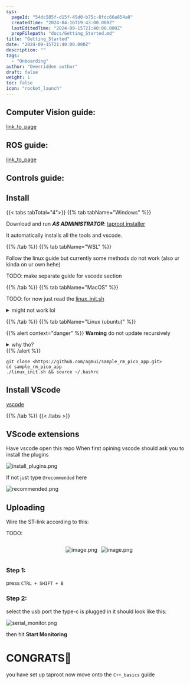 ```yaml
---
sys:
  pageId: "54dc585f-d15f-45d0-b75c-8fdc66a854a8"
  createdTime: "2024-04-16T19:43:00.000Z"
  lastEditedTime: "2024-09-15T21:40:00.000Z"
  propFilepath: "docs/Getting_Started.md"
title: "Getting_Started"
date: "2024-09-15T21:40:00.000Z"
description: ""
tags:
  - "Onboarding"
author: "Overridden author"
draft: false
weight: 1
toc: false
icon: "rocket_launch"
---
```


## Computer Vision guide:

[link_to_page](86d45bc0-388b-4d26-8848-44f255f73d0e)

## ROS guide:

[link_to_page](3c76c1de-ec8f-46d6-8b0a-294005edc2d5)

## Controls guide:

## Install

{{< tabs tabTotal="4">}}
{{% tab tabName="Windows" %}}

Download and run _**AS ADMINISTRATOR**_: [taproot installer](https://github.com/Thornbots/TeachingFreshies/releases/tag/1.0)

It automatically installs all the tools and vscode.

{{% /tab %}}
{{% tab tabName="WSL" %}}

Follow the linux guide but currently some methods do not work (also ur kinda on ur own hehe)

TODO: make separate guide for vscode section

{{% /tab %}}
{{% tab tabName="MacOS" %}}

TODO: for now just read the [linux_init.sh](https://github.com/agmui/sample_rm_pico_app/blob/main/linux_init.sh)

<details>
<summary>might not work lol</summary>

`brew install libusb pkg-config`

Next install: [vscode](https://code.visualstudio.com/Download)

</details>

{{% /tab %}}
{{% tab tabName="Linux (ubuntu)" %}}

{{% alert context="danger" %}}
**Warning** do not update recursively
<details>
<summary>why tho?</summary>
There are some submodules that may go on for a while (like tinyusb) and I highly
recommend you don't need to get them.
If you want to see what submodules I update just look in `linux_init.sh`
</details>
{{% /alert %}}

```shell
git clone <https://github.com/agmui/sample_rm_pico_app.git>
cd sample_rm_pico_app
./linux_init.sh && source ~/.bashrc
```

## Install VScode

[vscode](https://code.visualstudio.com/Download)

{{% /tab %}}
{{< /tabs >}}

## VScode extensions

Have vscode open this repo
When first opining vscode should ask you to install the plugins

![install_plugins.png](https://prod-files-secure.s3.us-west-2.amazonaws.com/d518164a-d88e-44d1-a4ee-3adb3bd8bce0/89bd30f0-1825-4e77-867b-0a41ce370880/install_plugins.png?X-Amz-Algorithm=AWS4-HMAC-SHA256&X-Amz-Content-Sha256=UNSIGNED-PAYLOAD&X-Amz-Credential=ASIAZI2LB466TJWSY5M7%2F20250316%2Fus-west-2%2Fs3%2Faws4_request&X-Amz-Date=20250316T160751Z&X-Amz-Expires=3600&X-Amz-Security-Token=IQoJb3JpZ2luX2VjENj%2F%2F%2F%2F%2F%2F%2F%2F%2F%2FwEaCXVzLXdlc3QtMiJIMEYCIQCzxwzKC%2BfcxVaOOg4wn8V9Y3FVcpE0i0pZKvKnqdWZsAIhAKTTbcHwyrS6RndepYyziLnT%2BVVaF6I2JLvZyh8n3%2FanKv8DCDEQABoMNjM3NDIzMTgzODA1Igzu77%2FBVg0ho2r6Hsgq3APO9rZY5x7%2BT4rdqGBGKBkJS0g61gD7cLeudU2LYrq7UqDD2Jj64LKV7GfIziKtgy2DoZRbZuNcFpU3g6x2VHP9MUSeo9U%2FcUDAdFt0RoeK1JGPxWNUa3oYm0p4kFkqIgQi3nyfFR5HhHKoLmOTPkCFRVbuSG0FPiFgvhpMMUgVuur7N183CWciO8tKAMqlfbAc1Gu6XVVNLAua17Q60m0811e%2F9SlEJZNWKppmTcJEABooHqXUpEihyvNG78sqi0cZmf1pivFD9U%2Bac%2F3evx%2FP3h2gqqgm6kWsAKnFFR9h1K6MPSt7va47djkn2M%2BT7mbLNqAZ0lzkqnXx%2FWROI6qZPPNlsGb1BdbpD5VlG8eU2BeyJ4LX6ZBov7rqp1pUi1LFpvmxUH0dHFEwHuVxhBQGXx3jOoQF2V5iPZh7zFJ00RZVZ2FLNzvk92kjBRxMMPegRzYW6Bcdt0fLtENc%2FWbDUoFCBJd6v0l2NmXM7XpeIqLWJOpB88KESHLsCwrUwvutHBDrY7cuaRf%2BGQS5LTRU3RhRMYEOrIeKqOEgZSlqFECC1ZhCGGMngiXv5nXgpgFFpXuT%2FUmKGym5S55rW3HLT%2B%2F6Oy44INx%2BBbiZd0QWMOJUx%2Fho%2B5OR3up%2BsTC63tu%2BBjqkAVsHuhRqj0%2B9s20qOy19tY7WgFvUJ2JiUILSzFA%2BBk0RfASpR4GzjsB2W95ptg7JBqCpYnq%2BTIxcz8LeWR9tENYRKcc%2Ft6B3YQw85CaOLoDaMyHXDcOz7TFM0AW9X0Aie2P%2F0NCRZ8tIZ7ndrrjWsWXQIjLjZ2hmCSnq4uUy8feb0%2BHVlC5UvaTSHY3G5tauHq8U36TYrGdRg%2B8gJw%2F%2BpnaAf4pQ&X-Amz-Signature=075015e6d8414cb707eeed30f41555815b561f60bf6884bffd8078e78812b610&X-Amz-SignedHeaders=host&x-id=GetObject)

If not just type `@recommended` here  

![recommended.png](https://prod-files-secure.s3.us-west-2.amazonaws.com/d518164a-d88e-44d1-a4ee-3adb3bd8bce0/61e661e9-5d85-4dfc-be0d-8d2097a5e793/recommended.png?X-Amz-Algorithm=AWS4-HMAC-SHA256&X-Amz-Content-Sha256=UNSIGNED-PAYLOAD&X-Amz-Credential=ASIAZI2LB466TJWSY5M7%2F20250316%2Fus-west-2%2Fs3%2Faws4_request&X-Amz-Date=20250316T160751Z&X-Amz-Expires=3600&X-Amz-Security-Token=IQoJb3JpZ2luX2VjENj%2F%2F%2F%2F%2F%2F%2F%2F%2F%2FwEaCXVzLXdlc3QtMiJIMEYCIQCzxwzKC%2BfcxVaOOg4wn8V9Y3FVcpE0i0pZKvKnqdWZsAIhAKTTbcHwyrS6RndepYyziLnT%2BVVaF6I2JLvZyh8n3%2FanKv8DCDEQABoMNjM3NDIzMTgzODA1Igzu77%2FBVg0ho2r6Hsgq3APO9rZY5x7%2BT4rdqGBGKBkJS0g61gD7cLeudU2LYrq7UqDD2Jj64LKV7GfIziKtgy2DoZRbZuNcFpU3g6x2VHP9MUSeo9U%2FcUDAdFt0RoeK1JGPxWNUa3oYm0p4kFkqIgQi3nyfFR5HhHKoLmOTPkCFRVbuSG0FPiFgvhpMMUgVuur7N183CWciO8tKAMqlfbAc1Gu6XVVNLAua17Q60m0811e%2F9SlEJZNWKppmTcJEABooHqXUpEihyvNG78sqi0cZmf1pivFD9U%2Bac%2F3evx%2FP3h2gqqgm6kWsAKnFFR9h1K6MPSt7va47djkn2M%2BT7mbLNqAZ0lzkqnXx%2FWROI6qZPPNlsGb1BdbpD5VlG8eU2BeyJ4LX6ZBov7rqp1pUi1LFpvmxUH0dHFEwHuVxhBQGXx3jOoQF2V5iPZh7zFJ00RZVZ2FLNzvk92kjBRxMMPegRzYW6Bcdt0fLtENc%2FWbDUoFCBJd6v0l2NmXM7XpeIqLWJOpB88KESHLsCwrUwvutHBDrY7cuaRf%2BGQS5LTRU3RhRMYEOrIeKqOEgZSlqFECC1ZhCGGMngiXv5nXgpgFFpXuT%2FUmKGym5S55rW3HLT%2B%2F6Oy44INx%2BBbiZd0QWMOJUx%2Fho%2B5OR3up%2BsTC63tu%2BBjqkAVsHuhRqj0%2B9s20qOy19tY7WgFvUJ2JiUILSzFA%2BBk0RfASpR4GzjsB2W95ptg7JBqCpYnq%2BTIxcz8LeWR9tENYRKcc%2Ft6B3YQw85CaOLoDaMyHXDcOz7TFM0AW9X0Aie2P%2F0NCRZ8tIZ7ndrrjWsWXQIjLjZ2hmCSnq4uUy8feb0%2BHVlC5UvaTSHY3G5tauHq8U36TYrGdRg%2B8gJw%2F%2BpnaAf4pQ&X-Amz-Signature=4caff68cb1cd2fa762b9cac1533b1a675b1a3704005e976cbf09ba347983fd54&X-Amz-SignedHeaders=host&x-id=GetObject)

## Uploading

Wire the ST-link according to this:

TODO:

<div style="display: flex;flex-direction: row; column-gap:10px; max-width: 630px;justify-content: center;">
<div>

![image.png](https://prod-files-secure.s3.us-west-2.amazonaws.com/d518164a-d88e-44d1-a4ee-3adb3bd8bce0/210ecb78-1116-4d7b-b9b7-2292f66fa2c2/image.png?X-Amz-Algorithm=AWS4-HMAC-SHA256&X-Amz-Content-Sha256=UNSIGNED-PAYLOAD&X-Amz-Credential=ASIAZI2LB466SOELYCNP%2F20250316%2Fus-west-2%2Fs3%2Faws4_request&X-Amz-Date=20250316T160753Z&X-Amz-Expires=3600&X-Amz-Security-Token=IQoJb3JpZ2luX2VjENj%2F%2F%2F%2F%2F%2F%2F%2F%2F%2FwEaCXVzLXdlc3QtMiJGMEQCICP5i30SG5WIbmfx6Hw7lDNhMawywz759mJY21ATdQ6aAiAhvOF%2FoSkw7A%2FWO6TIfd6o01Bvr9dY3zJb5D8SeHmbHCr%2FAwgxEAAaDDYzNzQyMzE4MzgwNSIMyfvSaWSdwV0XBRQ%2BKtwDAmtu2StVq1%2B0UjyD0I70ks%2F8hwH10GZWl2Nu%2B7itKF8s%2BbqH2KO0YLun5kC6Wh%2FcyFel6ql3Wv9brNGFrlKcPIDolC04RTnxiLng78tC2pDNhiVKcBpSWobCQR%2Fpo8JyJfGVTJ%2Bsb4hI6gFwpJxT7%2BVztkOe4YwZohelM%2BO3MCFUpoa64mFSLkUfGVNJAxn%2BMBD4qRPZ1JncqMCNOcOtW1t%2FVreoej96Dt9ZclK8YTHhABIPmlsfrSDpkBSexPg1HLFnxbMDbsHGtnjjkrHbwbxFiIpasGUwCMHzslCzxZxgg0lab%2BXceheB%2FAQMMphQ1WEDgI%2B8Jy8exai7V3quaqpoYZwAxYnw1XP0uAjqCr%2FCIQTxtJcnwqT6q%2FsV%2FzNzRo2Kj1ik1YZ76ei3ij64gZoGxCZn2nBy3Uloz39EwlaJVwjrxZo6bGxQ7seYUFu%2Ftr71xrE4lAyBwL4y64LVYGeVaRTRNFcc8DfbE1KOuWe%2Bkc0vXp3g0BL%2BIJRCr0O4qyLimPO6GqJ6wd03UKb99UjawSi3Jahua0sxi9Jn6h%2F6nCZArpXwWUzu5lQXK6WZNyQokv3QwPFklzmY4Rz5PHSBb64S7B4fBKPHJb%2FEa%2BKWc0ClCTg1uT%2FAHSEwut7bvgY6pgF5D4veDq%2Bg8y%2B5BUPnboF61k8oMpEIt7eUInIjpMZLYy5p325C9FGT800ItqJeC%2FlLg3XjghlX6zSzLeHgzdAsrnpf9GeuxYe6HVbMtZcvOWjG%2FhC9WBwWBo1y2gN8ylGFRSqbPKa9xXl3xnxokdTAL3qpHmVPAdFQ6rsNjDPYl%2FN%2FJdTy4AE4YB3NBvRbjLgaRnupaPrqkudE6%2BOdWoaAJcWMhKd2&X-Amz-Signature=93b9478bf348bf0a3678f1612a94ae614f44afc380e51082196d43d657c766f8&X-Amz-SignedHeaders=host&x-id=GetObject)

</div>
<div>

![image.png](https://prod-files-secure.s3.us-west-2.amazonaws.com/d518164a-d88e-44d1-a4ee-3adb3bd8bce0/33a0fd0f-8ca6-4a86-8e09-26e95ded1fff/image.png?X-Amz-Algorithm=AWS4-HMAC-SHA256&X-Amz-Content-Sha256=UNSIGNED-PAYLOAD&X-Amz-Credential=ASIAZI2LB466WNTDX6LP%2F20250316%2Fus-west-2%2Fs3%2Faws4_request&X-Amz-Date=20250316T160753Z&X-Amz-Expires=3600&X-Amz-Security-Token=IQoJb3JpZ2luX2VjENj%2F%2F%2F%2F%2F%2F%2F%2F%2F%2FwEaCXVzLXdlc3QtMiJGMEQCIGDCQI51cOpdOIgdtCc0EZatEYHzmBV5TldSY%2BbafCdsAiAzjpsSuu7ffbXLHVpfMF2DTFY6OgqrF6pIPgmmteO%2FDyr%2FAwgxEAAaDDYzNzQyMzE4MzgwNSIMyUtc8vsgGCgLBu7gKtwDnM8H0EyHb8DxIWBWUAVFmwZlS9yP%2FzZpil5gCP3n9ldGxKRaDQ7sFkJoosYanpF3wtbwn4NihI4G7ib2w9zoa4sTieVfhEZvlIz0eQGDNB1B72OKY3QeMCxVogpyd8gAfdTpWQZNAMWC7GkzgeZjhsbfXJbeda%2B4YwEwO33iNZwET9SLt%2BtnMM1ihK8EcptiUlNNmJqdeF40YkYHqkAkWP9vCcyyW4jteKBFsKLRCGWSG2VoLsTNDf0ArbSG3LCKsxKtjApPsR3gLZz7FwusgR1vM3W78Urwh2PfmMAds8bGdiMtr3hA12r%2FSuMa%2BocTrdPJUij%2Fr0NvqI3GqoW2iFsQ44vgCyFl4CFMNMEeXjIh6ac1m7mh45cGLR3fZbGwUMn5Vf%2Bav6U8u%2FDU8kXe2pv4nyqnihjD%2F9443SrblYkz%2B1lRIrsdX51GOaJdn9AyYTd2qdyVcle3LKxUtJcfYac5PI3XIBshzMImEvoHv%2BDVuDirUOqbhn9lDZr66UF0d1oJ7JL9Rul0jnl6bSd4F66PkLnzRQbaWnCSIo55AjwM34T7m0DvXGBwSKesMmRrO1TaXKfQCu7FqBfF3Q%2B3XS5FuDrajOjzPSd88m2F0XSw5GP55qw7uAJOivUw0N7bvgY6pgFnyI5xM1Kmnyw9jp%2Be4GLLzLQxmik9sgyvXCwlFNKiGRSTgNLdbObMUZnx75gmi1xHBfh085G33DmwwS3cPFOt6i0UbsAljECRK%2BMZ1CZnbvNnkz4ClEJe7vpuko2P8nPOuo9SaWTiQP5DwgLgfqFXUhAYWn7Svlt7hLdSQZqAg43%2BASfDH7wfULz41LjhRGILILymyeU%2FllApLVxgDYYaxng1FYnV&X-Amz-Signature=c53d485e6a3d0449e69df718feffc879a5f8591fac14722e07096baa002f84aa&X-Amz-SignedHeaders=host&x-id=GetObject)

</div>
</div>

### Step 1:

press `CTRL + SHIFT + B`

### Step 2:

select the usb port the type-c is plugged in it should look like this:

![serial_monitor.png](https://prod-files-secure.s3.us-west-2.amazonaws.com/d518164a-d88e-44d1-a4ee-3adb3bd8bce0/f03f4774-05d4-4393-b6a0-d5efb6d315ab/serial_monitor.png?X-Amz-Algorithm=AWS4-HMAC-SHA256&X-Amz-Content-Sha256=UNSIGNED-PAYLOAD&X-Amz-Credential=ASIAZI2LB466TJWSY5M7%2F20250316%2Fus-west-2%2Fs3%2Faws4_request&X-Amz-Date=20250316T160751Z&X-Amz-Expires=3600&X-Amz-Security-Token=IQoJb3JpZ2luX2VjENj%2F%2F%2F%2F%2F%2F%2F%2F%2F%2FwEaCXVzLXdlc3QtMiJIMEYCIQCzxwzKC%2BfcxVaOOg4wn8V9Y3FVcpE0i0pZKvKnqdWZsAIhAKTTbcHwyrS6RndepYyziLnT%2BVVaF6I2JLvZyh8n3%2FanKv8DCDEQABoMNjM3NDIzMTgzODA1Igzu77%2FBVg0ho2r6Hsgq3APO9rZY5x7%2BT4rdqGBGKBkJS0g61gD7cLeudU2LYrq7UqDD2Jj64LKV7GfIziKtgy2DoZRbZuNcFpU3g6x2VHP9MUSeo9U%2FcUDAdFt0RoeK1JGPxWNUa3oYm0p4kFkqIgQi3nyfFR5HhHKoLmOTPkCFRVbuSG0FPiFgvhpMMUgVuur7N183CWciO8tKAMqlfbAc1Gu6XVVNLAua17Q60m0811e%2F9SlEJZNWKppmTcJEABooHqXUpEihyvNG78sqi0cZmf1pivFD9U%2Bac%2F3evx%2FP3h2gqqgm6kWsAKnFFR9h1K6MPSt7va47djkn2M%2BT7mbLNqAZ0lzkqnXx%2FWROI6qZPPNlsGb1BdbpD5VlG8eU2BeyJ4LX6ZBov7rqp1pUi1LFpvmxUH0dHFEwHuVxhBQGXx3jOoQF2V5iPZh7zFJ00RZVZ2FLNzvk92kjBRxMMPegRzYW6Bcdt0fLtENc%2FWbDUoFCBJd6v0l2NmXM7XpeIqLWJOpB88KESHLsCwrUwvutHBDrY7cuaRf%2BGQS5LTRU3RhRMYEOrIeKqOEgZSlqFECC1ZhCGGMngiXv5nXgpgFFpXuT%2FUmKGym5S55rW3HLT%2B%2F6Oy44INx%2BBbiZd0QWMOJUx%2Fho%2B5OR3up%2BsTC63tu%2BBjqkAVsHuhRqj0%2B9s20qOy19tY7WgFvUJ2JiUILSzFA%2BBk0RfASpR4GzjsB2W95ptg7JBqCpYnq%2BTIxcz8LeWR9tENYRKcc%2Ft6B3YQw85CaOLoDaMyHXDcOz7TFM0AW9X0Aie2P%2F0NCRZ8tIZ7ndrrjWsWXQIjLjZ2hmCSnq4uUy8feb0%2BHVlC5UvaTSHY3G5tauHq8U36TYrGdRg%2B8gJw%2F%2BpnaAf4pQ&X-Amz-Signature=2b9d986e4fae7886c6844fc95d4c27d2ce23dda7ffcf21dbc883c9af36feadd8&X-Amz-SignedHeaders=host&x-id=GetObject)

then hit **Start Monitoring**

# CONGRATS🎉

you have set up taproot now move onto the `C++_basics` guide
